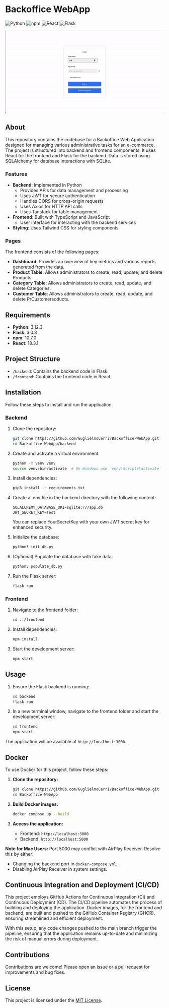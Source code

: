 # Backoffice WebApp

![Python](https://img.shields.io/badge/Python-3.12.3-blue)
![npm](https://img.shields.io/badge/npm-10.7.0-red)
![React](https://img.shields.io/badge/React-18.3.1-orange)
![Flask](https://img.shields.io/badge/Flask-3.0.3-green)

<p align="center">
  <img src="webapp.gif" alt="Description of GIF">
</p>

## About
This repository contains the codebase for a Backoffice Web Application designed for managing various administrative tasks for an e-commerce. The project is structured into backend and frontend components. It uses React for the frontend and Flask for the backend. Data is stored using SQLAlchemy for database interactions with SQLite.

### Features

- **Backend**: Implemented in Python
  - Provides APIs for data management and processing
  - Uses JWT for secure authentication
  - Handles CORS for cross-origin requests
  - Uses Axios for HTTP API calls
  - Uses Tanstack for table management
- **Frontend**: Built with TypeScript and JavaScript
  - User interface for interacting with the backend services
- **Styling**: Uses Tailwind CSS for styling components

### Pages

The frontend consists of the following pages:

- **Dashboard**: Provides an overview of key metrics and various reports generated from the data.
- **Product Table**: Allows administrators to create, read, update, and delete Products.
- **Category Table**: Allows administrators to create, read, update, and delete Categories.
- **Customer Table**: Allows administrators to create, read, update, and delete PrCustomersoducts.

## Requirements

- **Python**: 3.12.3
- **Flask**: 3.0.3
- **npm**: 10.7.0
- **React**: 18.3.1


## Project Structure

- `/backend`: Contains the backend code in Flask.
- `/frontend`: Contains the frontend code in React.

## Installation

Follow these steps to install and run the application.

### Backend

1. Clone the repository:
    ```bash
    git clone https://github.com/GuglielmoCerri/Backoffice-WebApp.git
    cd Backoffice-WebApp/backend
    ```

2. Create and activate a virtual environment:
    ```bash
    python -m venv venv
    source venv/bin/activate  # On Windows use `venv\Scripts\activate`
    ```

3. Install dependencies:
    ```bash
    pip3 install -r requirements.txt
    ```

4. Create a .env file in the backend directory with the following content:
    ```text
    SQLALCHEMY_DATABASE_URI=sqlite:///app.db
    JWT_SECRET_KEY=Test
    ```
    You can replace YourSecretKey with your own JWT secret key for enhanced security.

5. Initialize the database:
    ```bash
    python3 init_db.py
    ```

6. (Optional) Populate the database with fake data:
    ```bash
    python3 populate_db.py
    ```

7. Run the Flask server:
    ```bash
    flask run
    ```

### Frontend

1. Navigate to the frontend folder:
    ```bash
    cd ../frontend
    ```

2. Install dependencies:
    ```bash
    npm install
    ```

3. Start the development server:
    ```bash
    npm start
    ```

## Usage

1. Ensure the Flask backend is running:
    ```bash
    cd backend
    flask run
    ```

2. In a new terminal window, navigate to the frontend folder and start the development server:
    ```bash
    cd frontend
    npm start
    ```

The application will be available at `http://localhost:3000`.

## Docker

To use Docker for this project, follow these steps:

1. **Clone the repository:**
    ```bash
    git clone https://github.com/GuglielmoCerri/Backoffice-WebApp.git
    cd Backoffice-WebApp
    ```

3. **Build Docker images:**
    ```bash
    docker compose up --build
    ```

4. **Access the application:**
    - Frontend: `http://localhost:3000`
    - Backend: `http://localhost:5000`

**Note for Mac Users:** Port 5000 may conflict with AirPlay Receiver. Resolve this by either:
- Changing the backend port in `docker-compose.yml`.
- Disabling AirPlay Receiver in system settings.

## Continuous Integration and Deployment (CI/CD)

This project employs GitHub Actions for Continuous Integration (CI) and Continuous Deployment (CD). The CI/CD pipeline automates the process of building and deploying the application. Docker images, for the frontend and backend, are built and pushed to the GitHub Container Registry (GHCR), ensuring streamlined and efficient deployment.

With this setup, any code changes pushed to the main branch trigger the pipeline, ensuring that the application remains up-to-date and minimizing the risk of manual errors during deployment.

## Contributions

Contributions are welcome! Please open an issue or a pull request for improvements and bug fixes.

## License

This project is licensed under the [MIT License](LICENSE).
